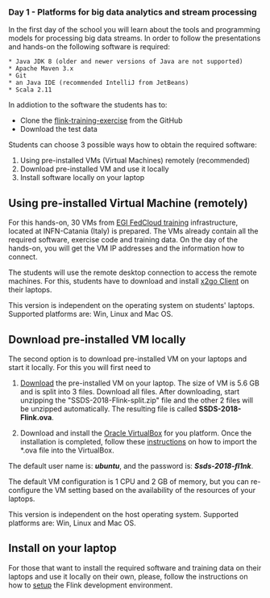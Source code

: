### Day 1 - Platforms for big data analytics and stream processing

In the first day of the school you will learn about the tools and programming models for processing big data streams. In order to follow the presentations and hands-on the following software is required:

	* Java JDK 8 (older and newer versions of Java are not supported)
	* Apache Maven 3.x
	* Git
	* an Java IDE (recommended IntelliJ from JetBeans)
	* Scala 2.11

In addiotion to the software the students has to:

* Clone the [flink-training-exercise](https://github.com/dataArtisans/flink-training-exercises "Flink training exercise") from the GitHub
* Download the test data
	
Students can choose 3 possible ways how to obtain the required software:

1. Using pre-installed VMs (Virtual Machines) remotely (recommended)
2. Download pre-installed VM and use it locally
3. Install software locally on your laptop

## Using pre-installed Virtual Machine (remotely)

For this hands-on, 30 VMs from [EGI FedCloud training](https://www.egi.eu/services/training-infrastructure/) infrastructure, located at INFN-Catania (Italy) is prepared. The VMs already contain all the required software, exercise code and training data. On the day of the hands-on, you will get the VM IP addresses and the information how to connect.

The students will use the remote desktop connection to access the remote machines. For this, students have to download and install [x2go Client](https://wiki.x2go.org/doku.php) on their laptops. 

This version is independent on the operating system on students' laptops. Supported platforms are: Win, Linux and Mac OS.


## Download pre-installed VM locally

The second option is to download pre-installed VM on your laptops and start it locally.
For this you will first need to

1. [Download](http://mojoblak.srce.hr/public.php?service=files&t=15652ab336afc96bd1f26e06ad56725f) the pre-installed VM on your laptop. The size of VM is 5.6 GB and is split into 3 files. Download all files.
After downloading, start unzipping the "SSDS-2018-Flink-split.zip" file and the other 2 files will be unzipped automatically. The resulting file is called **SSDS-2018-Flink.ova**.

2. Download and install the [Oracle VirtualBox](https://www.virtualbox.org/wiki/Downloads) for you platform. Once the installation is completed, follow these [instructions](https://www.virtualbox.org/manual/ch01.html#ovf) on how to import the *.ova file into the VirtualBox.

The default user name is: ***ubuntu***, and the password is: ***Ssds-2018-fl1nk***.

The default VM configuration is 1 CPU and 2 GB of memory, but you can re-configure the VM setting based on the availability of the resources of your laptops.

This version is independent on the host operating system. Supported platforms are: Win, Linux and Mac OS.


## Install on your laptop

For those that want to install the required software and training data on their laptops and use it locally on their own, please, follow the instructions on how to [setup](http://training.data-artisans.com/devEnvSetup.html) the Flink development environment.